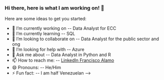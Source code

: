 ### Hi there, here is what I am working on! 👋

Here are some ideas to get you started:

- 🔭 I’m currently working on -- Data Analyst for ECC
- 🌱 I’m currently learning -- SQL
- 👯 I’m looking to collaborate on -- Data Analyst for the public sector and ong
- 🤔 I’m looking for help with -- Azure
- 💬 Ask me about -- Data Analyst in Python and R
- 📫 How to reach me: -- [LinkedIn Francisco Alamo](https://www.linkedin.com/in/francisco-antonio-alamo-rios-04a3a363/)
- 😄 Pronouns: -- He/Him
- ⚡ Fun fact: -- I am half Venezuelan
-->
